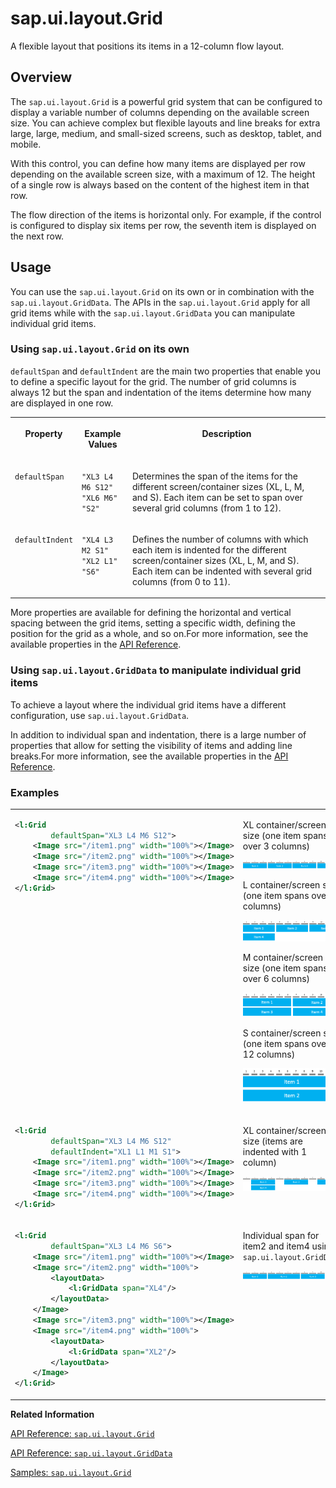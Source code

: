 <!-- loio43ae317cf39640a88bc8be979d2671df -->

# sap.ui.layout.Grid

A flexible layout that positions its items in a 12-column flow layout.



<a name="loio43ae317cf39640a88bc8be979d2671df__section_r1y_nf5_xfb"/>

## Overview

The `sap.ui.layout.Grid` is a powerful grid system that can be configured to display a variable number of columns depending on the available screen size. You can achieve complex but flexible layouts and line breaks for extra large, large, medium, and small-sized screens, such as desktop, tablet, and mobile.

With this control, you can define how many items are displayed per row depending on the available screen size, with a maximum of 12. The height of a single row is always based on the content of the highest item in that row.

The flow direction of the items is horizontal only. For example, if the control is configured to display six items per row, the seventh item is displayed on the next row.



<a name="loio43ae317cf39640a88bc8be979d2671df__section_py1_5f5_xfb"/>

## Usage

You can use the `sap.ui.layout.Grid` on its own or in combination with the `sap.ui.layout.GridData`. The APIs in the `sap.ui.layout.Grid` apply for all grid items while with the `sap.ui.layout.GridData` you can manipulate individual grid items.



### Using `sap.ui.layout.Grid` on its own

`defaultSpan` and `defaultIndent` are the main two properties that enable you to define a specific layout for the grid. The number of grid columns is always 12 but the span and indentation of the items determine how many are displayed in one row.


<table>
<tr>
<th valign="top">

Property

</th>
<th valign="top">

Example Values

</th>
<th valign="top">

Description

</th>
</tr>
<tr>
<td valign="top">

`defaultSpan`

</td>
<td valign="top">

`"XL3 L4 M6 S12"`  
`"XL6 M6"`  
`"S2"`

</td>
<td valign="top">

Determines the span of the items for the different screen/container sizes \(XL, L, M, and S\). Each item can be set to span over several grid columns \(from 1 to 12\).

</td>
</tr>
<tr>
<td valign="top">

`defaultIndent`

</td>
<td valign="top">

`"XL4 L3 M2 S1"`  
`"XL2 L1"`  
`"S6"`

</td>
<td valign="top">

Defines the number of columns with which each item is indented for the different screen/container sizes \(XL, L, M, and S\). Each item can be indented with several grid columns \(from 0 to 11\).

</td>
</tr>
</table>

More properties are available for defining the horizontal and vertical spacing between the grid items, setting a specific width, defining the position for the grid as a whole, and so on.For more information, see the available properties in the [API Reference](https://ui5.sap.com/#/api/sap.ui.layout.Grid/controlProperties).



### Using `sap.ui.layout.GridData` to manipulate individual grid items

To achieve a layout where the individual grid items have a different configuration, use `sap.ui.layout.GridData`.

In addition to individual span and indentation, there is a large number of properties that allow for setting the visibility of items and adding line breaks.For more information, see the available properties in the [API Reference](https://ui5.sap.com/#/api/sap.ui.layout.GridData/controlProperties).



### Examples


<table>
<tr>
<td valign="top">

```xml
<l:Grid
		defaultSpan="XL3 L4 M6 S12">
	<Image src="/item1.png" width="100%"></Image>
	<Image src="/item2.png" width="100%"></Image>
	<Image src="/item3.png" width="100%"></Image>
	<Image src="/item4.png" width="100%"></Image>
</l:Grid>
```



</td>
<td valign="top">

XL container/screen size \(one item spans over 3 columns\)

![](images/XL_Grid_Example1_9abe089.png)

L container/screen size \(one item spans over 4 columns\)

![](images/L_Grid_Example1_946464a.png)

M container/screen size \(one item spans over 6 columns\)

![](images/M_Grid_Example1_6f160ed.png)

S container/screen size \(one item spans over 12 columns\)

![](images/S_Grid_Example_8412d67.png)

</td>
</tr>
<tr>
<td valign="top">

```xml
<l:Grid
		defaultSpan="XL3 L4 M6 S12"
		defaultIndent="XL1 L1 M1 S1">
	<Image src="/item1.png" width="100%"></Image>
	<Image src="/item2.png" width="100%"></Image>
	<Image src="/item3.png" width="100%"></Image>
	<Image src="/item4.png" width="100%"></Image>
</l:Grid>
```



</td>
<td valign="top">

XL container/screen size \(items are indented with 1 column\)

![](images/XL_Grid_Indent_d86735c.png)

</td>
</tr>
<tr>
<td valign="top">

```xml
<l:Grid
		defaultSpan="XL3 L4 M6 S6">
	<Image src="/item1.png" width="100%"></Image>
	<Image src="/item2.png" width="100%">
		<layoutData>
			<l:GridData span="XL4"/>
		</layoutData>
	</Image>
	<Image src="/item3.png" width="100%"></Image>
	<Image src="/item4.png" width="100%">
		<layoutData>
			<l:GridData span="XL2"/>
		</layoutData>
	</Image>
</l:Grid>
```



</td>
<td valign="top">

Individual span for item2 and item4 using `sap.ui.layout.GridData`

![](images/XL_Grid_GridData_147f097.png)

</td>
</tr>
</table>

**Related Information**  


[API Reference: `sap.ui.layout.Grid`](https://ui5.sap.com/#/api/sap.ui.layout.Grid)

[API Reference: `sap.ui.layout.GridData`](https://ui5.sap.com/#/api/sap.ui.layout.GridData)

[Samples: `sap.ui.layout.Grid`](https://ui5.sap.com/#/entity/sap.ui.layout.Grid)

